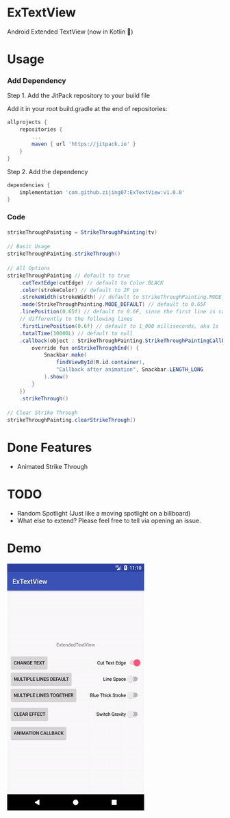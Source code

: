 # ExTextView

Android Extended TextView (now in Kotlin 🤩)

# Usage

### Add Dependency

Step 1. Add the JitPack repository to your build file

Add it in your root build.gradle at the end of repositories:
```gradle
allprojects {
    repositories {
        ...
        maven { url 'https://jitpack.io' }
    }
}
```

Step 2. Add the dependency
``` gradle
dependencies {
    implementation 'com.github.zijing07:ExTextView:v1.0.0'
}
```

### Code

```java
strikeThroughPainting = StrikeThroughPainting(tv)

// Basic Usage
strikeThroughPainting.strikeThrough()

// All Options
strikeThroughPainting // default to true
    .cutTextEdge(cutEdge) // default to Color.BLACK
    .color(strokeColor) // default to 2F px
    .strokeWidth(strokeWidth) // default to StrikeThroughPainting.MODE_DEFAULT
    .mode(StrikeThroughPainting.MODE_DEFAULT) // default to 0.65F
    .linePosition(0.65f) // default to 0.6F, since the first line is calculated
    // differently to the following lines
    .firstLinePosition(0.6f) // default to 1_000 milliseconds, aka 1s
    .totalTime(10000L) // default to null
    .callback(object : StrikeThroughPainting.StrikeThroughPaintingCallback {
        override fun onStrikeThroughEnd() {
            Snackbar.make(
                findViewById(R.id.container),
                "Callback after animation", Snackbar.LENGTH_LONG
            ).show()
        }
    })
    .strikeThrough()

// Clear Strike Through
strikeThroughPainting.clearStrikeThrough()
```

# Done Features
- Animated Strike Through

# TODO
- Random Spotlight (Just like a moving spotlight on a billboard)
- What else to extend? Please feel free to tell via opening an issue.

# Demo
![demo](demo.gif)
